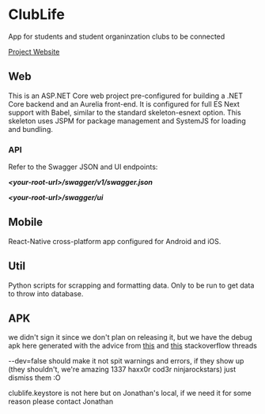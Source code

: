 # ClubLife
App for students and student organinzation clubs to be connected

[Project Website](https://bcpoole.github.io/ClubLife/)

## Web
This is an ASP.NET Core web project pre-configured for building a .NET Core backend and an Aurelia front-end. It is configured for full ES Next support with Babel, similar to the standard skeleton-esnext option. This skeleton uses JSPM for package management and SystemJS for loading and bundling.

### API
Refer to the Swagger JSON and UI endpoints:

***\<your-root-url\>/swagger/v1/swagger.json***

***\<your-root-url\>/swagger/ui***

## Mobile
React-Native cross-platform app configured for Android and iOS.

## Util
Python scripts for scrapping and formatting data. Only to be run to get data to throw into database.

## APK
we didn't sign it since we don't plan on releasing it, but we have the debug apk here generated with the advice from [this](http://stackoverflow.com/questions/35283959/build-and-install-unsigned-apk-on-device-without-the-development-server) and [this](http://stackoverflow.com/questions/30366905/difference-between-app-debug-apk-and-app-debug-unaligned-apk) stackoverflow threads

--dev=false should make it not spit warnings and errors, if they show up (they shouldn't, we're amazing 1337 haxx0r cod3r ninjarockstars) just dismiss them :O

clublife.keystore is not here but on Jonathan's local, if we need it for some reason please contact Jonathan
